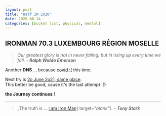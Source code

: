 ```yaml
---
layout: post
title: "Half IM 2020"
date: 2020-06-14
categories: [bucket list, physical, mental]
---
```



## IRONMAN 70.3 LUXEMBOURG RÉGION MOSELLE

> _Our greatest glory is not in never failing, but in rising up every time we fail._ - **_Ralph Waldo Emerson_**

Another **DNS** ... because [covid :(](/2020/covid19_workout.html) this time.  

Next try is [2o June 2o21, same place](/2021/half_im.html).  
This better be good, cause it's the last attempt :D  


**the Journey continues !**

---

> _The truth is ... [I am Iron Man](https://www.youtube.com/watch?v=mk48xRzuNvA){:target="_blank"}._ - **_Tony Stark_**
